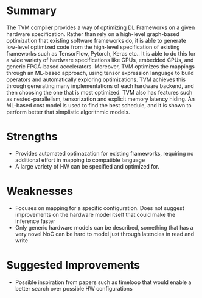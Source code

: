 # Summary
The TVM compiler provides a way of optimizing DL Frameworks on a given hardware specification. Rather than rely on a high-level graph-based optimization that existing software frameworks do, it is able to generate low-level optimized code from the high-level specification of existing frameworks such as TensorFlow, Pytorch, Keras etc.. It is able to do this for a wide variety of hardware specifications like GPUs, embedded CPUs, and generic FPGA-based accelerators. Moreover, TVM optimizes the mappings through an ML-based approach, using tensor expression language to build operators and automatically exploring optimizations. TVM achieves this through generating many implementations of each hardware backend, and then choosing the one that is most optimized. TVM also has features such as nested-parallelism, tensorization and explicit memory latency hiding. An ML-based cost model is used to find the best schedule, and it is shown to perform better that simplistic algorithmic models.

# Strengths
- Provides automated optimazation for existing frameworks, requiring no additional effort in mapping to compatible language
- A large variety of HW can be specified and optimized for.

# Weaknesses
- Focuses on mapping for a specific configuration. Does not suggest improvements on the hardware model itself that could make the inference faster
- Only generic hardware models can be described, something that has a very novel NoC can be hard to model just through latencies in read and write

# Suggested Improvements
- Possible inspiration from papers such as timeloop that would enable a better search over possible HW configurations